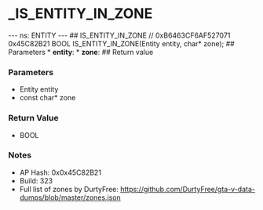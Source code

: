 # _IS_ENTITY_IN_ZONE

--- ns: ENTITY --- ## IS_ENTITY_IN_ZONE  // 0xB6463CF6AF527071 0x45C82B21 BOOL IS_ENTITY_IN_ZONE(Entity entity, char* zone);   ## Parameters * **entity**: * **zone**:  ## Return value

### Parameters
* Entity entity
* const char* zone

### Return Value
* BOOL

### Notes
* AP Hash: 0x0x45C82B21
* Build: 323
* Full list of zones by DurtyFree: https://github.com/DurtyFree/gta-v-data-dumps/blob/master/zones.json

